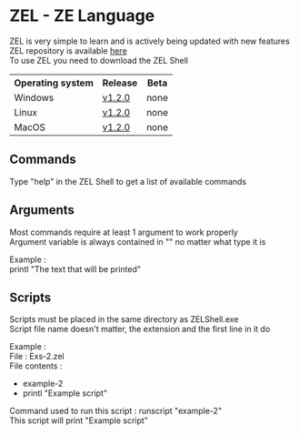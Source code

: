 # ZEL - ZE Language

<p>
  ZEL is very simple to learn and is actively being updated with new features <br>
  ZEL repository is available <a href="https://github.com/LDev-IX/ZEL">here</a> <br>
  To use ZEL you need to download the ZEL Shell <br>
</p>
<table>
  <tr>
    <th>Operating system</th>
    <th>Release</th>
    <th>Beta</th>
  </tr>
  <tr>
    <td>Windows</td>
    <td><a href="https://github.com/LDev-IX/ZEL/releases/download/1.2/Windows-ZELShell.exe">v1.2.0</a></td>
    <td>none</td>
  </tr>
  <tr>
    <td>Linux</td>
    <td><a href="https://github.com/LDev-IX/ZEL/releases/download/1.2/Linux-ZELShell">v1.2.0</a></td>
    <td>none</td>
  </tr>
  <tr>
    <td>MacOS</td>
    <td><a href="https://github.com/LDev-IX/ZEL/releases/download/1.2/MacOS-ZELShell">v1.2.0</a></td>
    <td>none</td>
  </tr>
</table>

## Commands
<p>
  Type "help" in the ZEL Shell to get a list of available commands <br>
</p>

## Arguments
<p>
  Most commands require at least 1 argument to work properly <br>
  Argument variable is always contained in "" no matter what type it is <br>
  
  Example : <br>
  printl "The text that will be printed" <br>

## Scripts
<p>
  Scripts must be placed in the same directory as ZELShell.exe <br>
  Script file name doesn't matter, the extension and the first line in it do <br>
  
  Example : <br>
  File : Exs-2.zel <br>
  File contents : <br>
  - example-2 <br>
  - printl "Example script" <br>
  
  Command used to run this script : runscript "example-2" <br>
  This script will print "Example script" <br>
</p>

